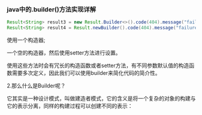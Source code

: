 ### java中的.builder()方法实现详解

```java
Result<String> result3 = new Result.Builder<>().code(404).message("failure").build();
Result<String> result4 = Result.newBuilder().code(404).message("failure").build();
```
使用一个构造器;

一个空的构造器，然后使用setter方法进行设置。

使用这些方法时会有冗长的构造函数或者setter方法，有不同参数默认值的构造函数需要多次定义，因此我们可以使用builder来简化代码的简介性。

2.那么什么是Builder呢？

它其实是一种设计模式，叫做建造者模式，它的含义是将一个复杂的对象的构建与它的表示分离，同样的构建过程可以创建不同的表示：